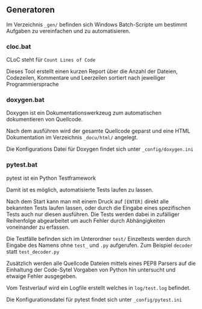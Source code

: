 ## Generatoren
Im Verzeichnis `_gen/` befinden sich Windows Batch-Scripte um bestimmt Aufgaben zu
vereinfachen und zu automatisieren.

### cloc.bat
CLoC steht für `Count Lines of Code`

Dieses Tool erstellt einen kurzen Report über die Anzahl der Dateien, Codezeilen,
Kommentare und Leerzeilen sortiert nach jeweiliger Programmiersprache


### doxygen.bat
Doxygen ist ein Dokumentationswerkzeug zum automatischen dokumentieren von Quellcode.

Nach dem ausführen wird der gesamte Quellcode geparst und eine HTML Dokumentation
im Verzeichnis `_docu/html/` angelegt.

Die Konfigurations Datei für Doxygen findet sich unter `_config/doxygen.ini`


### pytest.bat
pytest ist ein Python Testframework

Damit ist es möglich, automatisierte Tests laufen zu lassen.

Nach dem Start kann man mit einem Druck auf `[ENTER]` direkt alle bekannten Tests
laufen lassen, oder durch die Eingabe eines spezifischen Tests auch nur diesen
ausführen. Die Tests werden dabei in zufälliger Reihenfolge abgearbeitet um auch
Fehler durch Abhängigkeiten voneinander zu erfassen.

Die Testfälle befinden sich im Unterordner `test/`
Einzeltests werden durch Eingabe des Namens ohne `test_` und `.py` aufgerufen.
Zum Beispiel `decoder` statt `test_decoder.py`

Zusätzlich werden alle Quellcode Dateien mittels eines PEP8 Parsers auf die Einhaltung
der Code-Sytel Vorgaben von Python hin untersucht und etwaige Fehler ausgegeben.

Vom Testverlauf wird ein Logfile erstellt welches in `log/test.log` befindet.

Die Konfigurationsdatei für pytest findet sich unter `_config/pytest.ini`
